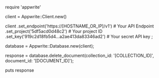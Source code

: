require 'appwrite'

client = Appwrite::Client.new()

client
    .set_endpoint('https://[HOSTNAME_OR_IP]/v1') # Your API Endpoint
    .set_project('5df5acd0d48c2') # Your project ID
    .set_key('919c2d18fb5d4...a2ae413da83346ad2') # Your secret API key
;

database = Appwrite::Database.new(client);

response = database.delete_document(collection_id: '[COLLECTION_ID]', document_id: '[DOCUMENT_ID]');

puts response